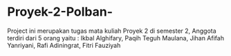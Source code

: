 # Proyek-2-Polban-
Project ini merupakan tugas mata kuliah Proyek 2 di semester 2, Anggota terdiri dari 5 orang yaitu : Ikbal Alghifary, Paqih Teguh Maulana, Jihan Afifah Yanriyani, Rafi Adiningrat, Fitri Fauziyah
